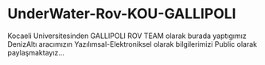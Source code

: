 # UnderWater-Rov-KOU-GALLIPOLI
 Kocaeli Universitesinden GALLIPOLI ROV TEAM olarak burada yaptıgımız DenizAltı aracımızın Yazılımsal-Elektroniksel olarak bilgilerimizi Public olarak paylaşmaktayız...
